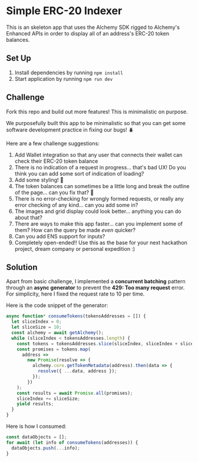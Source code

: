 # Simple ERC-20 Indexer

This is an skeleton app that uses the Alchemy SDK rigged to Alchemy's Enhanced APIs in order to display all of an address's ERC-20 token balances.

## Set Up

1. Install dependencies by running `npm install`
2. Start application by running `npm run dev`

## Challenge

Fork this repo and build out more features! This is minimalistic on purpose.

We purposefully built this app to be minimalistic so that you can get some software development practice in fixing our bugs! 🪲

Here are a few challenge suggestions:

1. Add Wallet integration so that any user that connects their wallet can check their ERC-20 token balance
2. There is no indication of a request in progress... that's bad UX! Do you think you can add some sort of indication of loading?
3. Add some styling! 🎨
4. The token balances can sometimes be a little long and break the outline of the page... can you fix that? 🔧
5. There is no error-checking for wrongly formed requests, or really any error checking of any kind... can you add some in?
6. The images and grid display could look better... anything you can do about that?
7. There are ways to make this app faster... can you implement some of them? How can the query be made _even_ quicker?
8. Can you add ENS support for inputs?
9. Completely open-ended!! Use this as the base for your next hackathon project, dream company or personal expedition :)

## Solution

Apart from basic challenge, I implemented a **concurrent batching** pattern through an **async generator** to prevent
the **429: Too many request** error. For simplicity, here I fixed the request rate to 10 per time.

Here is the code snippet of the generator:

```javascript
async function* consumeTokens(tokensAddresses = []) {
  let sliceIndex = 0;
  let sliceSize = 10;
  const alchemy = await getAlchemy();
  while (sliceIndex < tokensAddresses.length) {
    const tokens = tokensAddresses.slice(sliceIndex, sliceIndex + sliceSize);
    const promises = tokens.map(
      address =>
        new Promise(resolve => {
          alchemy.core.getTokenMetadata(address).then(data => {
            resolve({ ...data, address });
          });
        })
    );
    const results = await Promise.all(promises);
    sliceIndex += sliceSize;
    yield results;
  }
}
```

Here is how I consumed:

```javascript
const dataObjects = [];
for await (let info of consumeTokens(addresses)) {
  dataObjects.push(...info);
}
```
